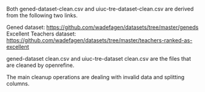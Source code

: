 Both gened-dataset-clean.csv and uiuc-tre-dataset-clean.csv are derived from the following two links.

Gened dataset: https://github.com/wadefagen/datasets/tree/master/geneds
Excellent Teachers dataset: https://github.com/wadefagen/datasets/tree/master/teachers-ranked-as-excellent

gened-dataset clean.csv and uiuc-tre-dataset clean.csv are the files that are cleaned by openrefine.

The main cleanup operations are dealing with invalid data and splitting columns.